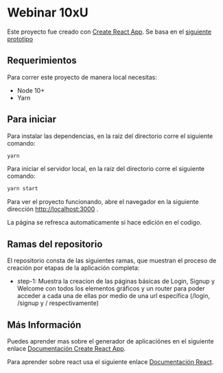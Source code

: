 # Webinar 10xU

Este proyecto fue creado con [Create React App](https://github.com/facebook/create-react-app). Se basa en el [siguiente prototipo](https://ke859m.axshare.com/#id=i9q7q3&p=log_in___register_1) 

## Requerimientos

Para correr este proyecto de manera local necesitas:

* Node 10+
* Yarn
  
## Para iniciar

Para instalar las dependencias, en la raiz del directorio corre el siguiente comando:

```bash
yarn
```

Para iniciar el servidor local, en la raiz del directorio corre el siguiente comando:

```bash
yarn start
```

Para ver el proyecto funcionando, abre el navegador en la siguiente dirección [http://localhost:3000](http://localhost:3000) .

La página se refresca automaticamente si hace edición en el codigo.

## Ramas del repositorio

El repositorio consta de las siguientes ramas, que muestran el proceso de creación por etapas de la aplicación completa:

* step-1: Muestra la creacion de las páginas básicas de Login, Signup y Welcome con todos los elementos gráficos y un router para poder acceder a cada una de ellas por medio de una url específica (/login, /signup y / respectivamente)

## Más Información

Puedes aprender mas sobre el generador de aplicaciónes en el siguiente enlace [Documentación Create React App](https://facebook.github.io/create-react-app/docs/getting-started).

Para aprender sobre react usa el siguiente enlace [Documentación React](https://reactjs.org/).

